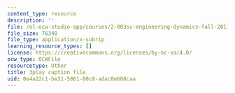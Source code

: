 ```yaml
---
content_type: resource
description: ''
file: /ol-ocw-studio-app/courses/2-003sc-engineering-dynamics-fall-2011/8e4a22c1be31586180c8adac0e688caa_zNCBDrnT05E.vtt
file_size: 76340
file_type: application/x-subrip
learning_resource_types: []
license: https://creativecommons.org/licenses/by-nc-sa/4.0/
ocw_type: OCWFile
resourcetype: Other
title: 3play caption file
uid: 8e4a22c1-be31-5861-80c8-adac0e688caa
---
```

